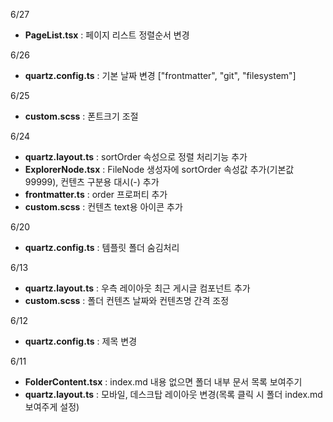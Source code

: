 6/27  
- **PageList.tsx** : 페이지 리스트 정렬순서 변경

6/26  
- **quartz.config.ts** : 기본 날짜 변경 \["frontmatter", "git", "filesystem"\]

6/25  
- **custom.scss** : 폰트크기 조절

6/24  
- **quartz.layout.ts** : sortOrder 속성으로 정렬 처리기능 추가
- **ExplorerNode.tsx** : FileNode 생성자에 sortOrder 속성값 추가(기본값 99999), 컨텐츠 구분용 대시(-) 추가
- **frontmatter.ts** : order 프로퍼티 추가
- **custom.scss** : 컨텐츠 text용 아이콘 추가

6/20  
- **quartz.config.ts** : 템플릿 폴더 숨김처리  

6/13
- **quartz.layout.ts** : 우측 레이아웃 최근 게시글 컴포넌트 추가
- **custom.scss** : 폴더 컨텐츠 날짜와 컨텐츠명 간격 조정

6/12  
- **quartz.config.ts** : 제목 변경

6/11  
- **FolderContent.tsx** : index.md 내용 없으면 폴더 내부 문서 목록 보여주기  
- **quartz.layout.ts** : 모바일, 데스크탑 레이아웃 변경(목록 클릭 시 폴더 index.md 보여주게 설정)